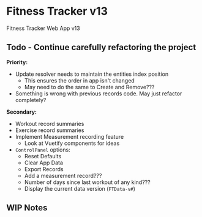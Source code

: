 # Fitness Tracker v13

Fitness Tracker Web App v13

## Todo - Continue carefully refactoring the project

**Priority:**

- Update resolver needs to maintain the entities index position
  - This ensures the order in app isn't changed
  - May need to do the same to Create and Remove???
- Something is wrong with previous records code. May just refactor completely?

**Secondary:**

- Workout record summaries
- Exercise record summaries
- Implement Measurement recording feature
  - Look at Vuetify components for ideas
- `ControlPanel` options:
  - Reset Defaults
  - Clear App Data
  - Export Records
  - Add a measurement record???
  - Number of days since last workout of any kind???
  - Display the current data version (`FTData-v#`)

## WIP Notes
